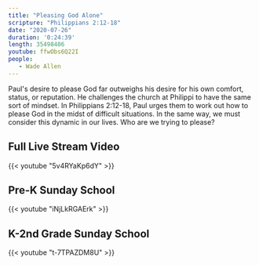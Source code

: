 ```yaml
---
title: "Pleasing God Alone"
scripture: "Philippians 2:12-18"
date: "2020-07-26"
duration: '0:24:39' 
length: 35498406
youtube: ffwObs6Q22I
people:
   - Wade Allen
---
```


Paul's desire to please God far outweighs his desire for his own comfort, status, or reputation. He challenges the church at Philippi to have the same sort of mindset. In Philippians 2:12-18, Paul urges them to work out how to please God in the midst of difficult situations. In the same way, we must consider this dynamic in our lives. Who are we trying to please?


## Full Live Stream Video

{{< youtube "5v4RYaKp6dY" >}}

## Pre-K Sunday School

{{< youtube "iNjLkRGAErk" >}}

## K-2nd Grade Sunday School

{{< youtube "t-7TPAZDM8U" >}}




